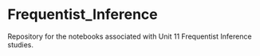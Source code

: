 # Frequentist_Inference
Repository for the notebooks associated with Unit 11 Frequentist Inference studies.
